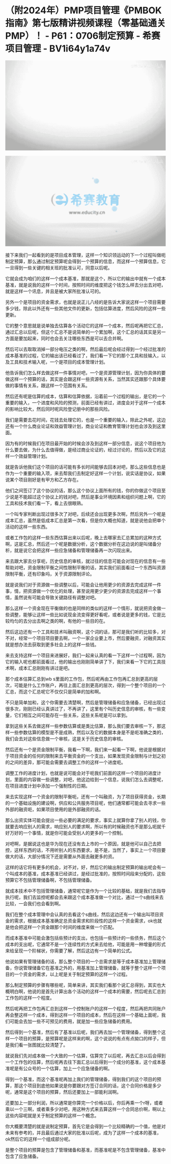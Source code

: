 # （附2024年）PMP项目管理《PMBOK指南》第七版精讲视频课程（零基础通关PMP）！ - P61：0706制定预算 - 希赛项目管理 - BV1i64y1a74v

![](img/c8c22722c4e5981514280acc6622a362_0.png)

![](img/c8c22722c4e5981514280acc6622a362_1.png)

接下来我们一起看到的是项目成本管理，这样一个知识领运动的下一个过程叫做呃制定预算，那么通过制定预算呢会得到一个预算的信息，而这样一个预算信息，它一旦得到一些关键的相关班的批准认可，同意以后呢。

它就会成为咱们的这样一个成本基准，那就是这个，所以它的输出中就有一个成本基准，就是说我的这样一个时间，按照时间的维度把这个钱怎么样去分出去对吧，就是这样一个讯息，并且是被大家所批准认可的。

另外一个是项目的资金需求，也就是说正儿八经的是告诉大家说这样一个项目需要多少钱，除此以外还有一些其他文件的更新，包括估算进度，然后风险的这样一些更新。

它的整个意思就是说单独去估算各个活动它的这样一个成本，然后呢再把它汇总，通过汇总以后呢，但这个汇总不是说简单的一个累加啊，这个汇总的话其实是另一方面是要加起来，同时也会去关注哪些东西是可以去合并啊。

然后可以去取取消掉一部分电压之类的啊，然后最后呢会经过得到一个经过批准的成本基准的过程，它的输出该已经看过了，我们看一下它的那个工具和技输入，以及工具和技术输入呢，一个是项目的成本管理计划。

他告诉我们怎么样去做这样一件事情对吧，一个是资源管理计划，因为你具体的要做这样一个预算的话，其实是会跟这样一些资源有关系，当然其实还跟那个具体要做的事情有关系，跟这样一个范围有关系。

然后还有呢是估算的成本，估算和估算依据，沿着前一个过程的输出，是它的一个重要的输入，一个进度和风险的预测，前面已经有讲过，进度会对于这样一个成本的影响比较大，然后同时呢风险登记册中的那些风险。

我们是需要去花时间，花钱去处理它的，也是一个重要的输入，除此之外呢，这边还有一个什么商业论证和效益管理计划，商业论证和教育管理计划也会涉及到这里面。

因为有的时候我们在项目最开始的时候会涉及到这样一部分信息，说这个项目他为什么要去做，为什么去值得做，是经过商业论证的，经过讨论的，然后以及它的这样一个效益管理计划。

就是告诉他我们这个项目的话可能有多长时间能够去回本对吧，那么这些信息也是作为一个重要的输入项，来去帮我们去制定好这样一个计划，说实话是协议，如果说某个项目刚好是有甲方和乙方存在。

他们之间签订了这个协议的话，那么这个协议上面所有的钱，你的你做这个项目至少说是不能超过这个协议上的钱对吧，然后是事业环境因素和组织问题上啊，它的工具和技术我们看一下，看上去很眼熟。

一个叫专家判断出现过很多次了对吧，后续还会出现更多次啊，然后另外一个呢是成本汇总，虽然是低成本汇总是第一次看，但是你大概也知道，就是说他会把单个活动的这样一些东西。

或者工作包的这样一些东西估算出来以后呢，晚上去哪家去汇总累加的这种方式啊，这是汇总，然后还一个呢是数据分析，这个数据分析在这边说的是叫储备分析，就是说它会把这样一些应急储备和管理储备再一次闪现出来。

来去跟大家去分享呃，历史信息的审核，就过往的信息可能会对现在的信息有一些帮助对吧，资金限制平衡之间性限制平衡的话，其实我们前面看过一个东西叫资源限制平衡，还有印象吗，关于资源限制评论。

就是说我们对于资源做一些调整以后，可能会让他用更少的资源去完成这样一件事，情，把资源做一个优化的处理，甚至说用更少更少的资源去完成这样一个事情，虽然说有可能会导致关键路径有调整对吧。

那么这样一个资金现在平衡做的也是同样的类似的这样一个情形，就说把资金做一些调整，能够让这样一些比如说现金流变得更好看呢，或者说是更多的钱，它是比较均匀的去分出去啊之类的啊，有他的一些目的在。

然后这边还有一个工具和技术叫融资啊，这个词的话，那可是我们听的比较多，对不对，经常一个项目项目要去啊，一个一家企业要上市，然后要融资，对融资其实就是想办法去获取到更多社会上的这样一些钱。

来去支持这样一个项目来进展好，我们一起来认真的看一下这样一个过程啊，因为它的输入呢也都前面看过，他的输出也刚刚简单讲了下，我们来看一下它的工具技术啊，成本汇总刚刚有讲过是吧。

那个成本估算汇总到wb s里面的工作包，然后呢再由工作包再汇总到更高的层次，可能是什么工作账户，再往上面汇总到更高的层次，得到一个整个项目的一个汇总，而这个汇总呢它不仅仅只是简单的加和啊。

不只是简单加和，这个你需要去清楚啊，然后是管理储备和应急储备，已经出现过很多次，刚刚已经认真讲过了，不再讲了，这里有个叫历史信息的审核，有一些变量，它们相互之间可能存在一些关系，这些关系呢是可以拿到。

拿到这些关系去做这样一些参数估算或是类比估算，那么我们要去审核一下，那这样一些参数估算的模型是不是成熟，然后以及它的数据本身是不是呃准确之类的，我们会去对这些信息做一个审核，这是关于历史信息的审核。

然后还有一个是资金限制平衡，我看一下啊，我们来一起看一下啊，他说是根据对于项目资金的任何的限制来去平衡资金的一个支出，如果发现资金限制与计划之初的之间的差异，那可能会需要去调整工作的这样一个进度呃。

调整工作的进度计划，也就是说可能会对于呃我们前面的这样一个项目的进度计划，里面的内容做一些调整，对吧，他这边给到一个信息，说我们怎么去调整呢，在项目进度计划中添加一个强制性的日期。

来去实现这样一个资金的限制平衡呃，还有一个叫融资，为了项目获得资金，长期的一个基础设施的建设啊，供应和公共服务项目呢，他们通常都可能会去寻求一些外部的融资呃，如果项目使用的是外部融资的话。

那么出资实体可能会提出一些必要的满足的要求，事实上就算你拿了别人的钱，你就要去响应别人的需求，响应别人的要求啊，所以有的时候融资也不是那么呃就千好万好的一个事情，就是你可能会受别人的更多的一个控制。

对吧啊，是据说这也是华为现在还没有去上市的一个原因，就是他可以自己去把控，这样东西的话，不用听别人的东西要求，是不是，当然了，事实上一个项目要做大的话，大部分情况下还是需要从外面去融更多的资。

这样的话它将有更多的机会，对不对，好，然后它的输出制定预算的输出呢会有一个叫成本的基准，成本基准已经讲过，是经过批准的，按照时间段来分配的，这些预算它不包括管理储备啊，不包括管理储备。

就成本技术中不包括管理储备，通常呢它是作为一个比较的基础，就是我们去指导执行呢，我们去监控呢都会去来跟这个成本基准做一个对比，通过一个s曲线来去比较，一会我们也会看到啊。

我们在整个成本管理中会认真的去看这个s曲线，然后这边还有一个输出叫项目资金的需求，根据成本基准确定总资金需求和阶段性的这样一个资金需求，ok也就是他会把这样一个资金跟那个时间的维度来做一个匹配。

而成本基准中可能会激包括些预计的支出，也包括一些预计的一些债务，然后这个成本的支出呢，它通常不是一个连续性的方式来去给他，可能是用一种增量的形式来给呈现一个阶梯状，你需要了解，然后这边有一个简单的公式。

他说如果有管理储备的话，那么整个项目的一个总需求是等于成本基准加上管理储备，你说管理储备它在基准之外的，用基准加上管理储备，就等于整个这样一个项目的一个资金的需求，以上呢是关于制定预算的这样一个过程。

那么制定预算的步骤有哪些呢，简单来讲，其实我们看那个说汇总得到，其实也大概明白啊，他说的是首先计算出各个活动的这样一个成本的需要，然后呢去汇总到工作包的这样一个程度。

然后呢再把工作包再汇总到这样一个控制账户的这样一个程度，然后再把共同账户再会整这样一个成本，得到这样一个项目的成本，然后在这样一个基础上面呢，我们可能会去加一些不可预见的费用，就是加一些应急储备的费用。

然后得到一个基准，然后有了基准以后呢，我们再去加一个管理储备，得到整个这样一个项目的预算，是预算呢是这样来的啊，这个说说的有点有点拗口的样子，但是我们看一张图就比较清楚了。

就说我们先对成本做一个大致的一个估算，估算完了以后呢，再去汇总以后会得到一个工作包的估算，然后呢再去往下面汇总以后得到一个成分的基准，这个成本基准呢是有公众号的一个估算，加上一个应急储备的啊。

得到一个基准，而这个基准呢再加上我们的管理储备，得到我们的这个项目的预算，那这个项目到底他如果说是你要跟对方签订合同的话，这个合同价格是多少呢，通常是这个项目的预算，然后还要加上一部能利润啊。

还要加上一部分利润，所以通常是你算完一个价格以后，你后再乘一个r呀，或者乘以一个三啊，或者乘多少对吧，用这种方式来去算这样一个合同总价啊，啊以上这些内容呢就是关于制定预算的这样一个概念。

你大概要清楚的就是说制定预算，首先它是会得到一个比较精确的一个值，他是对未来有参考的，并且最后通过大家的批准以后呢，成为了这样一个成本的基准，ok然后它的这样一个组成部分呢。

是整个项目的预算是包含了管理储备和基准，而基准呢是不包含管理储备，基准中包含了应急储备。